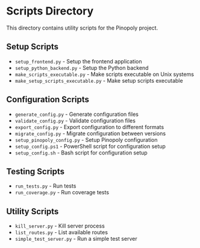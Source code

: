 # Scripts Directory

This directory contains utility scripts for the Pinopoly project.

## Setup Scripts

- `setup_frontend.py` - Setup the frontend application
- `setup_python_backend.py` - Setup the Python backend
- `make_scripts_executable.py` - Make scripts executable on Unix systems
- `make_setup_scripts_executable.py` - Make setup scripts executable

## Configuration Scripts

- `generate_config.py` - Generate configuration files
- `validate_config.py` - Validate configuration files
- `export_config.py` - Export configuration to different formats
- `migrate_config.py` - Migrate configuration between versions
- `setup_pinopoly_config.py` - Setup Pinopoly configuration
- `setup_config.ps1` - PowerShell script for configuration setup
- `setup_config.sh` - Bash script for configuration setup

## Testing Scripts

- `run_tests.py` - Run tests
- `run_coverage.py` - Run coverage tests

## Utility Scripts

- `kill_server.py` - Kill server process
- `list_routes.py` - List available routes
- `simple_test_server.py` - Run a simple test server 